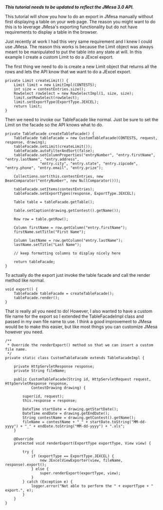 _**This tutorial needs to be updated to reflect the JMesa 3.0 API.**_

This tutorial will show you how to do an export in JMesa manually without first displaying a table on your web page. The reason you might want to do this is to leverage JMesa's exporting functionality but do not have requirements to display a table in the browser.

Just recently at work I had this very same requirement and I knew I could use JMesa. The reason this works is because the Limit object was always meant to be manipulated to put the table into any state at will. In this example I create a custom Limit to do a JExcel export.

The first thing we need to do is create a new Limit object that returns all the rows and lets the API know that we want to do a JExcel export.

```
private Limit createLimit() {
    Limit limit = new LimitImpl(CONTESTS);
    int size = contestEntries.size();
    RowSelect rowSelect = new RowSelectImpl(1, size, size);
    limit.setRowSelect(rowSelect);
    limit.setExportType(ExportType.JEXCEL);
    return limit;
}
```

Then we need to invoke our TableFacade like normal. Just be sure to set the Limit on the facade so the API knows what to do.

```
private TableFacade createTableFacade() {
    TableFacade tableFacade = new CustomTableFacade(CONTESTS, request, response, drawing);
    tableFacade.setLimit(createLimit());
    tableFacade.autoFilterAndSort(false);
    tableFacade.setColumnProperties("entryNumber", "entry.firstName", "entry.lastName", "entry.address", 
                "entry.city", "entry.state", "entry.zipcode", "entry.phone", "entry.email", "entry.prize");

    Collections.sort(this.contestEntries, new BeanComparator("entryNumber", new NullComparator()));

    tableFacade.setItems(contestEntries);
    tableFacade.setExportTypes(response, ExportType.JEXCEL);

    Table table = tableFacade.getTable();

    table.setCaption(drawing.getContest().getName());

    Row row = table.getRow();

    Column firstName = row.getColumn("entry.firstName");
    firstName.setTitle("First Name");

    Column lastName = row.getColumn("entry.lastName");
    lastName.setTitle("Last Name");

    // keep formatting columns to display nicely here

    return tableFacade;
}
```

To actually do the export just invoke the table facade and call the render method like normal.

```
void export() {
    TableFacade tableFacade = createTableFacade();
    tableFacade.render();
}
```

That is really all you need to do! However, I also wanted to have a custom file name for the export so I extended the TableFacadeImpl class and passed in my own file name to use. I think a good improvement to JMesa would be to make this easier, but like most things you can customize JMesa however you need.

```
/**
 * Override the renderExport() method so that we can insert a custom file name.
 */
private static class CustomTableFacade extends TableFacadeImpl {

    private HttpServletResponse response;
    private String fileName;

    public CustomTableFacade(String id, HttpServletRequest request, HttpServletResponse response,
            ContestDrawing drawing) {

        super(id, request);
        this.response = response;

        DateTime startDate = drawing.getStartDate();
        DateTime endDate = drawing.getEndDate();
        String contestName = drawing.getContest().getName();
        fileName = contestName + "_" + startDate.toString("MM-dd-yyyy") + "_" + endDate.toString("MM-dd-yyyy") + ".xls";
    }

    @Override
    protected void renderExport(ExportType exportType, View view) {

        try {
            if (exportType == ExportType.JEXCEL) {
                new JExcelViewExporter(view, fileName, response).export();
            } else {
                super.renderExport(exportType, view);
            }
        } catch (Exception e) {
            logger.error("Not able to perform the " + exportType + " export.", e);
        }
    }
}
```